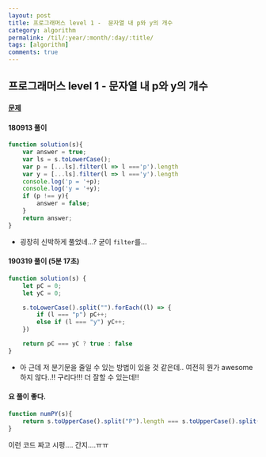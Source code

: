 ```yaml
---
layout: post
title: 프로그래머스 level 1 -  문자열 내 p와 y의 개수
category: algorithm
permalink: /til/:year/:month/:day/:title/
tags: [algorithm]
comments: true
---
```



## **프로그래머스 level 1 -  문자열 내 p와 y의 개수**

#### [문제](https://programmers.co.kr/learn/courses/30/lessons/12916)


#### 180913 풀이 

```js
function solution(s){
    var answer = true;
    var ls = s.toLowerCase();
    var p = [...ls].filter(l => l ==='p').length
    var y = [...ls].filter(l => l ==='y').length
    console.log('p = '+p);
    console.log('y = '+y);
    if (p !== y){
        answer = false;
    }
    return answer;
}
```

- 굉장히 신박하게 풀었네...? 굳이 `filter`를... 

#### 190319 풀이 (5분 17초)

```js
function solution(s) {
    let pC = 0;
    let yC = 0;

    s.toLowerCase().split("").forEach((l) => {
        if (l === "p") pC++;
        else if (l === "y") yC++;
    })

    return pC === yC ? true : false
}
```

- 아 근데 저 분기문을 줄일 수 있는 방법이 있을 것 같은데.. 여전히 뭔가 awesome하지 않다..!! 구리다!!! 더 잘할 수 있는데!!

#### 요 풀이 좋다. 

```js
function numPY(s){
    return s.toUpperCase().split("P").length === s.toUpperCase().split("Y").length;
}
```

이런 코드 짜고 시펑.... 간지....ㅠㅠ 